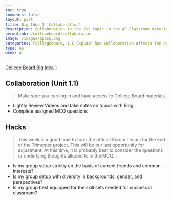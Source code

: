 ```yaml
---
toc: true
comments: false
layout: post
title: Big Idea 1 'Collaboration'
description: Collaboration is the 1st topic in the AP Classroom materials.  Additionally, pair programming partners is the 1st thing we setup in the Classroom.  It is not because it is easy, it is probably the hardest and most important thing to learn in all STEM careers.
permalink: /collegeboard/collaboration
image: /images/apcsp.png
categories: [collegeboard, 1.C Explain how collaboration affects the development of a solution, 6.A Collaborate in the development of solutions]
type: ap
week: 4
---
```


[College Board Big Idea 1](https://apclassroom.collegeboard.org/103/home?unit=1)

## Collaboration (Unit 1.1)
> Make sure you can log in and have access to College Board materials.
- Lightly Review Videos and take notes on topics with Blog
- Complete assigned MCQ questions

## Hacks
> This week is a good time to form the official Scrum Teams for the end of the Trimester project.  This will be our last opportunity for adjustment.  At this time, it is probably best to consider the questions or underlying thoughts alluded to in the MCQ...
- Is my group setup strictly on the basis of current friends and common interests?
- Is my group setup with diversity in backgrounds, gender, and perspectives?
- Is my group best equipped for the skill sets needed for success in classroom?

